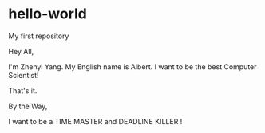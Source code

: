 # hello-world
My first repository

Hey All,

I'm Zhenyi Yang. My English name is Albert.
I want to be the best Computer Scientist!

That's it.

By the Way,

I want to be a TIME MASTER and DEADLINE KILLER !

